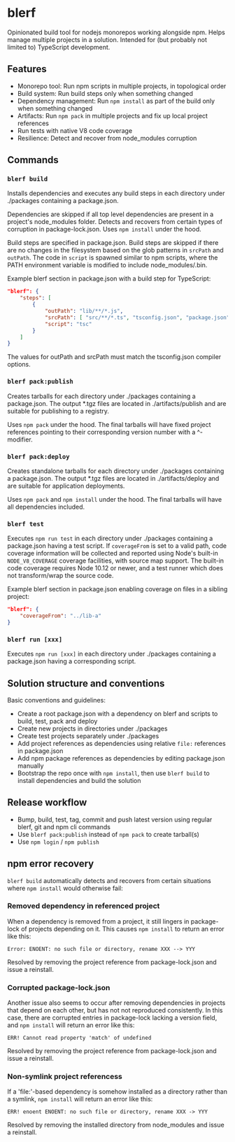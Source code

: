 # blerf

Opinionated build tool for nodejs monorepos working alongside npm. Helps manage multiple projects in a solution. Intended for (but probably not limited to) TypeScript development.

## Features

- Monorepo tool: Run npm scripts in multiple projects, in topological order
- Build system: Run build steps only when something changed
- Dependency management: Run `npm install` as part of the build only when something changed
- Artifacts: Run `npm pack` in multiple projects and fix up local project references
- Run tests with native V8 code coverage
- Resilience: Detect and recover from node_modules corruption

## Commands

### `blerf build`

Installs dependencies and executes any build steps in each directory under ./packages containing a package.json.

Dependencies are skipped if all top level dependencies are present in a project's node_modules folder. Detects and recovers from certain types of corruption in package-lock.json. Uses `npm install` under the hood.

Build steps are specified in package.json. Build steps are skipped if there are no changes in the filesystem based on the glob patterns in `srcPath` and `outPath`. The code in `script` is spawned similar to npm scripts, where the PATH environment variable is modified to include node_modules/.bin.

Example blerf section in package.json with a build step for TypeScript:

```json
"blerf": {
    "steps": [
        {
            "outPath": "lib/**/*.js",
            "srcPath": [ "src/**/*.ts", "tsconfig.json", "package.json"],
            "script": "tsc"
        }
    ]
}
```

The values for outPath and srcPath must match the tsconfig.json compiler options.

### `blerf pack:publish`

Creates tarballs for each directory under ./packages containing a package.json. The output  *.tgz files are located in ./artifacts/publish and are suitable for publishing to a registry. 

Uses `npm pack` under the hood. The final tarballs will have fixed project references pointing to their corresponding version number with a ^-modifier.

### `blerf pack:deploy`

Creates standalone tarballs for each directory under ./packages containing a package.json. The output *.tgz files are located in ./artifacts/deploy and are suitable for application deployments.

Uses `npm pack` and `npm install` under the hood. The final tarballs will have all dependencies included.

### `blerf test`

Executes `npm run test` in each directory under ./packages containing a package.json having a test script. If `coverageFrom` is set to a valid path, code coverage information will be collected and reported using Node's built-in `NODE_V8_COVERAGE` coverage facilities, with source map support. The built-in code coverage requires Node 10.12 or newer, and a test runner which does not transform/wrap the source code.

Example blerf section in package.json enabling coverage on files in a sibling project:

```json
"blerf": {
    "coverageFrom": "../lib-a"
}
```

### `blerf run [xxx]`

Executes `npm run [xxx]` in each directory under ./packages containing a package.json having a corresponding script.

## Solution structure and conventions

Basic conventions and guidelines:

- Create a root package.json with a dependency on blerf and scripts to build, test, pack and deploy
- Create new projects in directories under ./packages
- Create test projects separately under ./packages
- Add project references as dependencies using relative `file:` references in package.json
- Add npm package references as dependencies by editing package.json manually
- Bootstrap the repo once with `npm install`, then use `blerf build` to install dependencies and build the solution

## Release workflow

- Bump, build, test, tag, commit and push latest version using regular blerf, git and npm cli commands
- Use `blerf pack:publish` instead of `npm pack` to create tarball(s)
- Use `npm login` / `npm publish`

## npm error recovery

`blerf build` automatically detects and recovers from certain situations where `npm install` would otherwise fail:

### Removed dependency in referenced project

When a dependency is removed from a project, it still lingers in package-lock of projects depending on it. This causes `npm install` to return an error like this:

```
Error: ENOENT: no such file or directory, rename XXX --> YYY
```

Resolved by removing the project reference from package-lock.json and issue a reinstall.

### Corrupted package-lock.json

Another issue also seems to occur after removing dependencies in projects that depend on each other, but has not not reproduced consistently. In this case, there are corrupted entries in package-lock lacking a version field, and  `npm install` will return an error like this:

```
ERR! Cannot read property 'match' of undefined
```

Resolved by removing the project reference from package-lock.json and issue a reinstall.

### Non-symlink project referencess

If a 'file:'-based dependency is somehow installed as a directory rather than a symlink, `npm install` will return an error like this:

```
ERR! enoent ENOENT: no such file or directory, rename XXX -> YYY
```

Resolved by removing the installed directory from node_modules and issue a reinstall.
